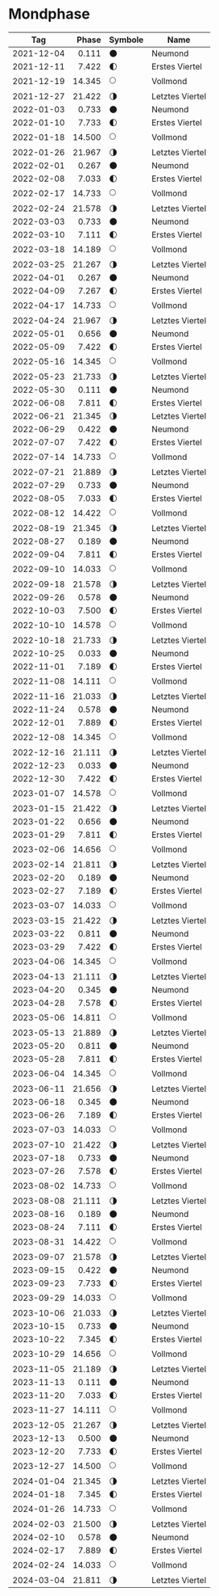 # Mondphase

Tag        | Phase  | Symbole | Name
-----------|-------:|---|---
2021-12-04 |  0.111 | 🌑 | Neumond
2021-12-11 |  7.422 | 🌓 | Erstes Viertel
2021-12-19 | 14.345 | 🌕 | Vollmond
2021-12-27 | 21.422 | 🌗 | Letztes Viertel
2022-01-03 |  0.733 | 🌑 | Neumond
2022-01-10 |  7.733 | 🌓 | Erstes Viertel
2022-01-18 | 14.500 | 🌕 | Vollmond
2022-01-26 | 21.967 | 🌗 | Letztes Viertel
2022-02-01 |  0.267 | 🌑 | Neumond
2022-02-08 |  7.033 | 🌓 | Erstes Viertel
2022-02-17 | 14.733 | 🌕 | Vollmond
2022-02-24 | 21.578 | 🌗 | Letztes Viertel
2022-03-03 |  0.733 | 🌑 | Neumond
2022-03-10 |  7.111 | 🌓 | Erstes Viertel
2022-03-18 | 14.189 | 🌕 | Vollmond
2022-03-25 | 21.267 | 🌗 | Letztes Viertel
2022-04-01 |  0.267 | 🌑 | Neumond
2022-04-09 |  7.267 | 🌓 | Erstes Viertel
2022-04-17 | 14.733 | 🌕 | Vollmond
2022-04-24 | 21.967 | 🌗 | Letztes Viertel
2022-05-01 |  0.656 | 🌑 | Neumond
2022-05-09 |  7.422 | 🌓 | Erstes Viertel
2022-05-16 | 14.345 | 🌕 | Vollmond
2022-05-23 | 21.733 | 🌗 | Letztes Viertel
2022-05-30 |  0.111 | 🌑 | Neumond
2022-06-08 |  7.811 | 🌓 | Erstes Viertel
2022-06-21 | 21.345 | 🌗 | Letztes Viertel
2022-06-29 |  0.422 | 🌑 | Neumond
2022-07-07 |  7.422 | 🌓 | Erstes Viertel
2022-07-14 | 14.733 | 🌕 | Vollmond
2022-07-21 | 21.889 | 🌗 | Letztes Viertel
2022-07-29 |  0.733 | 🌑 | Neumond
2022-08-05 |  7.033 | 🌓 | Erstes Viertel
2022-08-12 | 14.422 | 🌕 | Vollmond
2022-08-19 | 21.345 | 🌗 | Letztes Viertel
2022-08-27 |  0.189 | 🌑 | Neumond
2022-09-04 |  7.811 | 🌓 | Erstes Viertel
2022-09-10 | 14.033 | 🌕 | Vollmond
2022-09-18 | 21.578 | 🌗 | Letztes Viertel
2022-09-26 |  0.578 | 🌑 | Neumond
2022-10-03 |  7.500 | 🌓 | Erstes Viertel
2022-10-10 | 14.578 | 🌕 | Vollmond
2022-10-18 | 21.733 | 🌗 | Letztes Viertel
2022-10-25 |  0.033 | 🌑 | Neumond
2022-11-01 |  7.189 | 🌓 | Erstes Viertel
2022-11-08 | 14.111 | 🌕 | Vollmond
2022-11-16 | 21.033 | 🌗 | Letztes Viertel
2022-11-24 |  0.578 | 🌑 | Neumond
2022-12-01 |  7.889 | 🌓 | Erstes Viertel
2022-12-08 | 14.345 | 🌕 | Vollmond
2022-12-16 | 21.111 | 🌗 | Letztes Viertel
2022-12-23 |  0.033 | 🌑 | Neumond
2022-12-30 |  7.422 | 🌓 | Erstes Viertel
2023-01-07 | 14.578 | 🌕 | Vollmond
2023-01-15 | 21.422 | 🌗 | Letztes Viertel
2023-01-22 |  0.656 | 🌑 | Neumond
2023-01-29 |  7.811 | 🌓 | Erstes Viertel
2023-02-06 | 14.656 | 🌕 | Vollmond
2023-02-14 | 21.811 | 🌗 | Letztes Viertel
2023-02-20 |  0.189 | 🌑 | Neumond
2023-02-27 |  7.189 | 🌓 | Erstes Viertel
2023-03-07 | 14.033 | 🌕 | Vollmond
2023-03-15 | 21.422 | 🌗 | Letztes Viertel
2023-03-22 |  0.811 | 🌑 | Neumond
2023-03-29 |  7.422 | 🌓 | Erstes Viertel
2023-04-06 | 14.345 | 🌕 | Vollmond
2023-04-13 | 21.111 | 🌗 | Letztes Viertel
2023-04-20 |  0.345 | 🌑 | Neumond
2023-04-28 |  7.578 | 🌓 | Erstes Viertel
2023-05-06 | 14.811 | 🌕 | Vollmond
2023-05-13 | 21.889 | 🌗 | Letztes Viertel
2023-05-20 |  0.811 | 🌑 | Neumond
2023-05-28 |  7.811 | 🌓 | Erstes Viertel
2023-06-04 | 14.345 | 🌕 | Vollmond
2023-06-11 | 21.656 | 🌗 | Letztes Viertel
2023-06-18 |  0.345 | 🌑 | Neumond
2023-06-26 |  7.189 | 🌓 | Erstes Viertel
2023-07-03 | 14.033 | 🌕 | Vollmond
2023-07-10 | 21.422 | 🌗 | Letztes Viertel
2023-07-18 |  0.733 | 🌑 | Neumond
2023-07-26 |  7.578 | 🌓 | Erstes Viertel
2023-08-02 | 14.733 | 🌕 | Vollmond
2023-08-08 | 21.111 | 🌗 | Letztes Viertel
2023-08-16 |  0.189 | 🌑 | Neumond
2023-08-24 |  7.111 | 🌓 | Erstes Viertel
2023-08-31 | 14.422 | 🌕 | Vollmond
2023-09-07 | 21.578 | 🌗 | Letztes Viertel
2023-09-15 |  0.422 | 🌑 | Neumond
2023-09-23 |  7.733 | 🌓 | Erstes Viertel
2023-09-29 | 14.033 | 🌕 | Vollmond
2023-10-06 | 21.033 | 🌗 | Letztes Viertel
2023-10-15 |  0.733 | 🌑 | Neumond
2023-10-22 |  7.345 | 🌓 | Erstes Viertel
2023-10-29 | 14.656 | 🌕 | Vollmond
2023-11-05 | 21.189 | 🌗 | Letztes Viertel
2023-11-13 |  0.111 | 🌑 | Neumond
2023-11-20 |  7.033 | 🌓 | Erstes Viertel
2023-11-27 | 14.111 | 🌕 | Vollmond
2023-12-05 | 21.267 | 🌗 | Letztes Viertel
2023-12-13 |  0.500 | 🌑 | Neumond
2023-12-20 |  7.733 | 🌓 | Erstes Viertel
2023-12-27 | 14.500 | 🌕 | Vollmond
2024-01-04 | 21.345 | 🌗 | Letztes Viertel
2024-01-18 |  7.345 | 🌓 | Erstes Viertel
2024-01-26 | 14.733 | 🌕 | Vollmond
2024-02-03 | 21.500 | 🌗 | Letztes Viertel
2024-02-10 |  0.578 | 🌑 | Neumond
2024-02-17 |  7.889 | 🌓 | Erstes Viertel
2024-02-24 | 14.033 | 🌕 | Vollmond
2024-03-04 | 21.811 | 🌗 | Letztes Viertel

